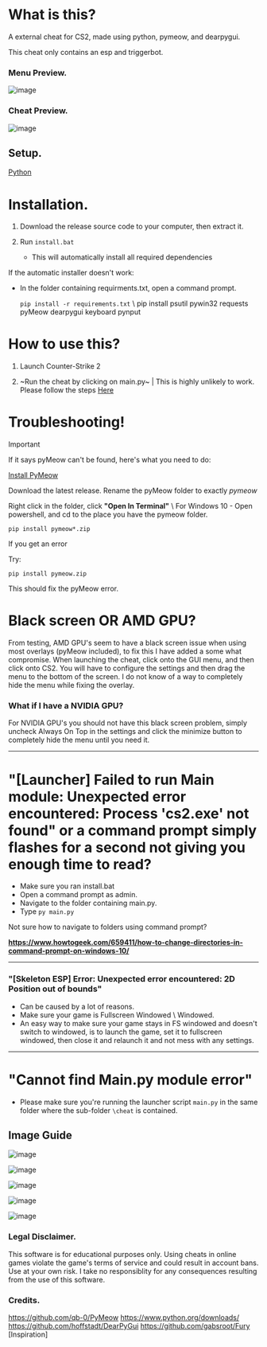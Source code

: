 # What is this?

A external cheat for CS2, made using python, pymeow, and dearpygui.

This cheat only contains an esp and triggerbot.

### Menu Preview.

![image](https://github.com/user-attachments/assets/b5f2f467-4a16-45a8-ae6f-bf0339bb4aab)   
                                                                                                                       
### Cheat Preview.

![image](https://github.com/user-attachments/assets/88f15664-e4c9-4adf-83e8-69b7b199229b)


## Setup.
[Python](https://www.python.org/ftp/python/3.11.9/python-3.11.9-amd64.exe)

# Installation.

1. Download the release source code to your computer, then extract it.

2. Run `install.bat`
   - This will automatically install all required dependencies

If the automatic installer doesn't work:
- In the folder containing requirments.txt, open a command prompt.

   `pip install -r requirements.txt` \ pip install psutil pywin32 requests pyMeow dearpygui keyboard pynput

# How to use this?

1. Launch Counter-Strike 2

2. ~Run the cheat by clicking on main.py~ | This is highly unlikely to work. Please follow the steps [Here](https://github.com/tbega/cs2pyexternalcheat?tab=readme-ov-file#launcher-failed-to-run-main-module-unexpected-error-encountered-process-cs2exe-not-found-or-a-command-prompt-simply-flashes-for-a-second-not-giving-you-enough-time-to-read)

# Troubleshooting!

>[!IMPORTANT]
If it says pyMeow can't be found, here's what you need to do:

[Install PyMeow](https://github.com/qb-0/PyMeow)

Download the latest release. Rename the pyMeow folder to exactly *pymeow*

Right click in the folder, click **"Open In Terminal"** \ For Windows 10 - Open powershell, and cd to the place you have the pymeow folder.

`pip install pymeow*.zip` 

If you get an error

Try:

 `pip install pymeow.zip` 

This should fix the pyMeow error.


# Black screen OR AMD GPU?

From testing, AMD GPU's seem to have a black screen issue when using most overlays (pyMeow included), to fix this I have added a some what compromise. When launching the cheat, click onto the GUI menu, and then click onto CS2. You will have to configure the settings and then drag the menu to the bottom of the screen. I do not know of a way to completely hide the menu while fixing the overlay.

### What if I have a NVIDIA GPU?

For NVIDIA GPU's you should not have this black screen problem, simply uncheck Always On Top in the settings and click the minimize button to completely hide the menu until you need it.


--- 


# "[Launcher] Failed to run Main module: Unexpected error encountered: Process 'cs2.exe' not found" or a command prompt simply flashes for a second not giving you enough time to read?
- Make sure you ran install.bat
- Open a command prompt as admin.
- Navigate to the folder containing main.py.
- Type ` py main.py `

Not sure how to navigate to folders using command prompt?

 **https://www.howtogeek.com/659411/how-to-change-directories-in-command-prompt-on-windows-10/**


---


### "[Skeleton ESP] Error: Unexpected error encountered: 2D Position out of bounds"
- Can be caused by a lot of reasons.
- Make sure your game is Fullscreen Windowed \ Windowed.
- An easy way to make sure your game stays in FS windowed and doesn't switch to windowed, is to launch the game, set it to fullscreen windowed, then close it and relaunch it and not mess with any settings.

---

# "Cannot find Main.py module error"
- Please make sure you're running the launcher script `main.py` in the same folder where the sub-folder `\cheat` is contained.


## Image Guide

![image](https://github.com/user-attachments/assets/9d710a1c-bd9c-4542-afb5-c58749ed6bb0)

![image](https://github.com/user-attachments/assets/0473e3a0-9228-4fab-aeb9-b7d069834f49)

![image](https://github.com/user-attachments/assets/02851483-89fc-4370-8890-de87f3797ca8)

![image](https://github.com/user-attachments/assets/40af647f-d351-4c4f-8f83-2c87ed2d523a)


![image](https://github.com/user-attachments/assets/ac80fd07-0e59-4f7b-a3a7-1e073176d47e)



### Legal Disclaimer.
This software is for educational purposes only. Using cheats in online games violate the game's terms of service and could result in account bans. Use at your own risk. I take no responsiblity for any consequences resulting from the use of this software.


### Credits.
https://github.com/qb-0/PyMeow
https://www.python.org/downloads/
https://github.com/hoffstadt/DearPyGui
https://github.com/gabsroot/Fury [Inspiration]

